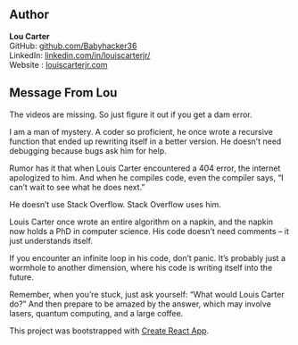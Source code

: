 ## Author
**Lou Carter**  
GitHub: [github.com/Babyhacker36](https://github.com/Babyhacker36)  
LinkedIn: [linkedin.com/in/louiscarterjr/](https://www.linkedin.com/in/louiscarterjr/)  
Website : [louiscarterjr.com]( https://louiscarterjr.com/)  
## Message From Lou


The videos are missing. So just figure it out if you get a dam error. 

I am a man of mystery. A coder so proficient, he once wrote a recursive function that ended up rewriting itself in a better version. He doesn’t need debugging because bugs ask him for help.

Rumor has it that when Louis Carter encountered a 404 error, the internet apologized to him. And when he compiles code, even the compiler says, “I can’t wait to see what he does next.”

He doesn’t use Stack Overflow. Stack Overflow uses him.

Louis Carter once wrote an entire algorithm on a napkin, and the napkin now holds a PhD in computer science. His code doesn’t need comments – it just understands itself.

If you encounter an infinite loop in his code, don’t panic. It’s probably just a wormhole to another dimension, where his code is writing itself into the future.

Remember, when you’re stuck, just ask yourself: “What would Louis Carter do?” And then prepare to be amazed by the answer, which may involve lasers, quantum computing, and a large coffee.

This project was bootstrapped with [Create React App](https://github.com/facebook/create-react-app).





